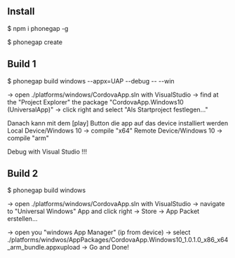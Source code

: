 ## Install

$ npm i phonegap -g

$ phonegap create


## Build 1

  $ phonegap build windows --appx=UAP --debug -- --win

-> open ./platforms/windows/CordovaApp.sln with VisualStudio
-> find at the "Project Explorer" the package "CordovaApp.Windows10 (UniversalApp)"
-> click right and select "Als Startproject festlegen..."

Danach kann mit dem [play] Button die app auf das device installiert werden
Local Device/Windows 10 -> compile "x64"
Remote Device/Windows 10 -> compile "arm"

Debug with Visual Studio !!!


## Build 2

$ phonegap build windows

-> open ./platforms/windows/CordovaApp.sln with VisualStudio
-> navigate to "Universal Windows" App and click right -> Store -> App Packet erstellen...

-> open you "windows App Manager" (ip from device)
-> select ./platforms/windwos/AppPackages/CordovaApp.Windows10_1.0.1.0_x86_x64_arm_bundle.appxupload
-> Go and Done!
